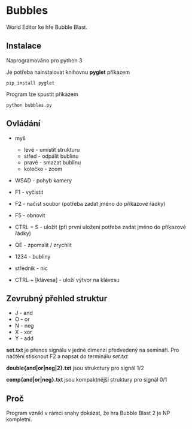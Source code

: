 # Bubbles
World Editor ke hře Bubble Blast.

## Instalace

Naprogramováno pro python 3

Je potřeba nainstalovat knihovnu **pyglet** příkazem
```
pip install pyglet
```

Program lze spustit příkazem
```
python bubbles.py
```

## Ovládání

- myš
	- levé - umístit strukturu
	- střed - odpálit bublinu
	- pravé - smazat bublinu
	- kolečko - zoom

- WSAD - pohyb kamery

- F1 - vyčistit
- F2 - načíst soubor (potřeba zadat jméno do příkazové řádky)
- F5 - obnovit
- CTRL + S - uložit (při první uložení potřeba zadat jméno do příkazové řádky)

- QE - zpomalit / zrychlit

- 1234 - bubliny
- středník - nic

- CTRL + [klávesa] - uloží výtvor na klávesu

## Zevrubný přehled struktur

- J - and
- O - or
- N - neg
- X - xor
- Y - add

**set.txt** je přenos signálu v jedné dimenzi předvedený na semináři. Pro načtění stisknout F2 a napsat do terminálu *set.txt*

**double{and|or|neg|2}.txt** jsou strukctury pro signál 1/2

**comp{and|or|neg}.txt** jsou kompaktnější struktury pro signál 0/1

## Proč

Program vznikl v rámci snahy dokázat, že hra Bubble Blast 2 je NP kompletní.








